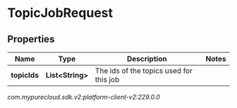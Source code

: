 # TopicJobRequest


## Properties

| Name | Type | Description | Notes |
| ------------ | ------------- | ------------- | ------------- |
| **topicIds** | **List&lt;String&gt;** | The ids of the topics used for this job |  |




_com.mypurecloud.sdk.v2:platform-client-v2:229.0.0_
